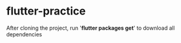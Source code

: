 # flutter-practice
After cloning the project, run '**flutter packages get**' to download all dependencies
